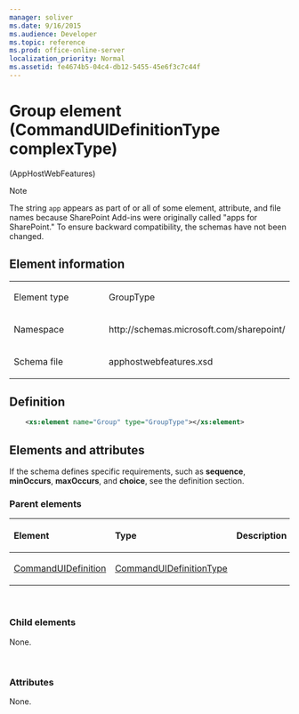 ```yaml
---
manager: soliver
ms.date: 9/16/2015
ms.audience: Developer
ms.topic: reference
ms.prod: office-online-server
localization_priority: Normal
ms.assetid: fe4674b5-04c4-db12-5455-45e6f3c7c44f
---
```


# Group element (CommandUIDefinitionType complexType) 

(AppHostWebFeatures)

> [!NOTE] 
> The string `app` appears as part of or all of some element, attribute, and file names because SharePoint Add-ins were originally called "apps for SharePoint." To ensure backward compatibility, the schemas have not been changed. 

## Element information

<table>
<colgroup>
<col width="50%" />
<col width="50%" />
</colgroup>
<tbody>
<tr class="odd">
<td align="left"><p><span class="label">Element type</span></p></td>
<td align="left"><p>GroupType</p></td>
</tr>
<tr class="even">
<td align="left"><p><span class="label">Namespace</span></p></td>
<td align="left"><p>http://schemas.microsoft.com/sharepoint/</p></td>
</tr>
<tr class="odd">
<td align="left"><p><span class="label">Schema file</span></p></td>
<td align="left"><p>apphostwebfeatures.xsd</p></td>
</tr>
</tbody>
</table>

## Definition

```XML
    <xs:element name="Group" type="GroupType"></xs:element>
```

## Elements and attributes 

If the schema defines specific requirements, such as **sequence**, **minOccurs**, **maxOccurs**, and **choice**, see the definition section.


### Parent elements

<table>
<colgroup>
<col width="33%" />
<col width="33%" />
<col width="33%" />
</colgroup>
<thead>
<tr class="header">
<th align="left"><p>Element</p></th>
<th align="left"><p>Type</p></th>
<th align="left"><p>Description</p></th>
</tr>
</thead>
<tbody>
<tr class="odd">
<td align="left"><p><a href="commanduidefinition-element-commanduidefinitionstype-complextypeapphostwebfeatur.md">CommandUIDefinition</a></p></td>
<td align="left"><p><a href="commanduidefinitiontype-complextype-apphostwebfeatures.md">CommandUIDefinitionType</a></p></td>
<td align="left"><p></p></td>
</tr>
</tbody>
</table>

<br/> 

### Child elements

None.

<br/> 

### Attributes

None.

<br/> 

<br/> 








